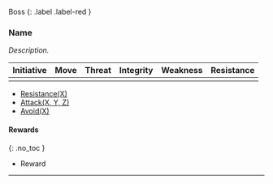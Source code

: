Boss
{: .label .label-red }
### Name
*Description.*

| Initiative | Move | Threat | Integrity | Weakness | Resistance |
| ---------- | ---- | ------ | --------- | -------- | ---------- |
|            |      |        |           |          |            |

* [Resistance(X)](../Game/Character-Actions#Resistance(X))
* [Attack(X, Y, Z)](../Game/Character-Actions#Attack(X,%20TYPE,%20DAMAGE))
* [Avoid(X)](../Game/Character-Actions#Avoid(X))

#### Rewards
{: .no_toc }
* Reward

---